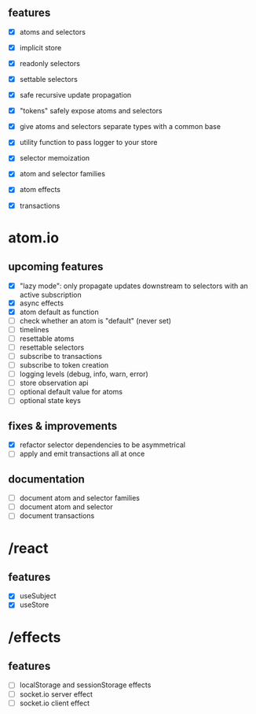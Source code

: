 ## features
- [x] atoms and selectors
- [x] implicit store
- [x] readonly selectors
- [x] settable selectors
- [x] safe recursive update propagation
- [x] "tokens" safely expose atoms and selectors
- [x] give atoms and selectors separate types with a common base
- [x] utility function to pass logger to your store
- [x] selector memoization
- [x] atom and selector families
- [x] atom effects
- [x] transactions


# atom.io
## upcoming features
- [x] "lazy mode": only propagate updates downstream to selectors with an active subscription
- [x] async effects
- [x] atom default as function
- [ ] check whether an atom is "default" (never set)
- [ ] timelines
- [ ] resettable atoms
- [ ] resettable selectors
- [ ] subscribe to transactions
- [ ] subscribe to token creation
- [ ] logging levels (debug, info, warn, error)
- [ ] store observation api
- [ ] optional default value for atoms
- [ ] optional state keys
## fixes & improvements
- [x] refactor selector dependencies to be asymmetrical
- [ ] apply and emit transactions all at once

## documentation
- [ ] document atom and selector families
- [ ] document atom and selector
- [ ] document transactions

# /react
## features
- [x] useSubject
- [x] useStore

# /effects
## features
- [ ] localStorage and sessionStorage effects
- [ ] socket.io server effect
- [ ] socket.io client effect

